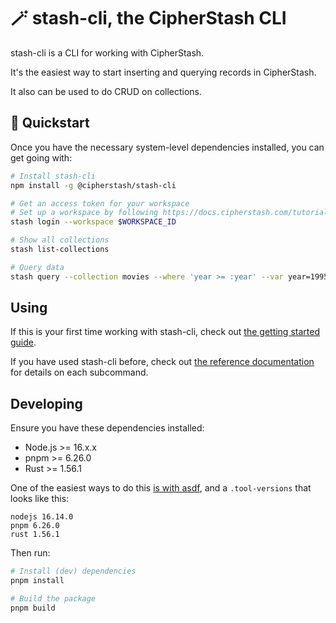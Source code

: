 # 🪄 stash-cli, the CipherStash CLI

stash-cli is a CLI for working with CipherStash.

It's the easiest way to start inserting and querying records in CipherStash.

It also can be used to do CRUD on collections.

## 🏃 Quickstart

Once you have the necessary system-level dependencies installed, you can get going with:

```bash
# Install stash-cli
npm install -g @cipherstash/stash-cli

# Get an access token for your workspace
# Set up a workspace by following https://docs.cipherstash.com/tutorials/getting-started/index.html
stash login --workspace $WORKSPACE_ID

# Show all collections
stash list-collections

# Query data
stash query --collection movies --where 'year >= :year' --var year=1995
```

## Using

If this is your first time working with stash-cli, check out [the getting started guide](https://docs.cipherstash.com/tutorials/getting-started/index.html).

If you have used stash-cli before, check out [the reference documentation](https://docs.cipherstash.com/reference/stash-cli/index.html) for details on each subcommand.

## Developing

Ensure you have these dependencies installed:

- Node.js >= 16.x.x
- pnpm >= 6.26.0
- Rust >= 1.56.1

One of the easiest ways to do this [is with asdf](http://asdf-vm.com/guide/getting-started.html), and a `.tool-versions` that looks like this:

```
nodejs 16.14.0
pnpm 6.26.0
rust 1.56.1
```

Then run:

```bash
# Install (dev) dependencies
pnpm install

# Build the package
pnpm build
```
